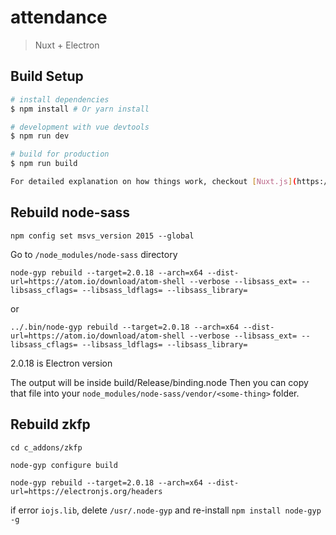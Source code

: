 # attendance

> Nuxt + Electron

## Build Setup

``` bash
# install dependencies
$ npm install # Or yarn install

# development with vue devtools
$ npm run dev

# build for production
$ npm run build

For detailed explanation on how things work, checkout [Nuxt.js](https://github.com/nuxt/nuxt.js), [Electron.js](https://electronjs.org/), and [electron-builder](https://www.electron.build/).

```

## Rebuild node-sass

```
npm config set msvs_version 2015 --global
```

Go to `/node_modules/node-sass` directory
```
node-gyp rebuild --target=2.0.18 --arch=x64 --dist-url=https://atom.io/download/atom-shell --verbose --libsass_ext= --libsass_cflags= --libsass_ldflags= --libsass_library=
```
or
```
../.bin/node-gyp rebuild --target=2.0.18 --arch=x64 --dist-url=https://atom.io/download/atom-shell --verbose --libsass_ext= --libsass_cflags= --libsass_ldflags= --libsass_library=
```
2.0.18 is Electron version

The output will be inside build/Release/binding.node Then you can copy that file into your `node_modules/node-sass/vendor/<some-thing>` folder.

## Rebuild zkfp
```
cd c_addons/zkfp

node-gyp configure build

node-gyp rebuild --target=2.0.18 --arch=x64 --dist-url=https://electronjs.org/headers
```
if error `iojs.lib`, delete `/usr/.node-gyp` and re-install `npm install node-gyp -g`
